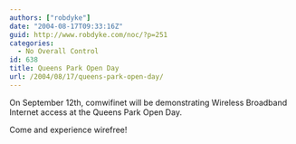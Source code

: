 ```yaml
---
authors: ["robdyke"]
date: "2004-08-17T09:33:16Z"
guid: http://www.robdyke.com/noc/?p=251
categories:
  - No Overall Control
id: 638
title: Queens Park Open Day
url: /2004/08/17/queens-park-open-day/
---
```

On September 12th, comwifinet will be demonstrating Wireless Broadband Internet access at the Queens Park Open Day.

Come and experience wirefree!
